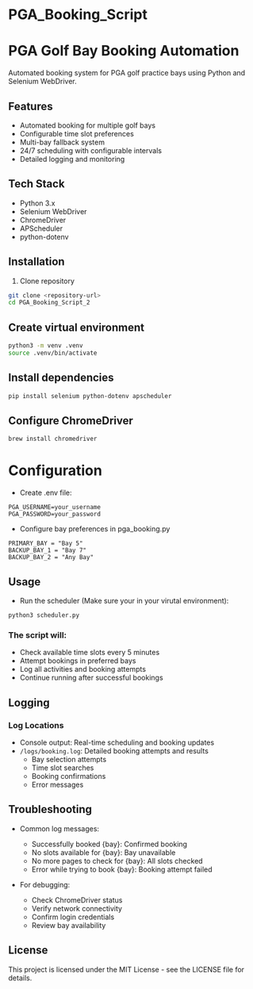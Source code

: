 # PGA_Booking_Script

# PGA Golf Bay Booking Automation

Automated booking system for PGA golf practice bays using Python and Selenium WebDriver.

## Features

- Automated booking for multiple golf bays
- Configurable time slot preferences
- Multi-bay fallback system
- 24/7 scheduling with configurable intervals
- Detailed logging and monitoring

## Tech Stack

- Python 3.x
- Selenium WebDriver
- ChromeDriver
- APScheduler
- python-dotenv

## Installation

1. Clone repository

```bash
git clone <repository-url>
cd PGA_Booking_Script_2
```

## Create virtual environment

```bash
python3 -m venv .venv
source .venv/bin/activate
```

## Install dependencies

```bash
pip install selenium python-dotenv apscheduler
```

## Configure ChromeDriver

```bash
brew install chromedriver
```

# Configuration

- Create .env file:

```
PGA_USERNAME=your_username
PGA_PASSWORD=your_password
```

- Configure bay preferences in pga_booking.py

```
PRIMARY_BAY = "Bay 5"
BACKUP_BAY_1 = "Bay 7"
BACKUP_BAY_2 = "Any Bay"
```

## Usage

- Run the scheduler (Make sure your in your virutal environment):

```
python3 scheduler.py
```

### The script will:

- Check available time slots every 5 minutes
- Attempt bookings in preferred bays
- Log all activities and booking attempts
- Continue running after successful bookings

## Logging

### Log Locations

- Console output: Real-time scheduling and booking updates
- `/logs/booking.log`: Detailed booking attempts and results
  - Bay selection attempts
  - Time slot searches
  - Booking confirmations
  - Error messages

## Troubleshooting

- Common log messages:

  - Successfully booked {bay}: Confirmed booking
  - No slots available for {bay}: Bay unavailable
  - No more pages to check for {bay}: All slots checked
  - Error while trying to book {bay}: Booking attempt failed

- For debugging:
  - Check ChromeDriver status
  - Verify network connectivity
  - Confirm login credentials
  - Review bay availability

## License

This project is licensed under the MIT License - see the LICENSE file for details.
